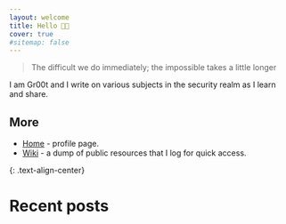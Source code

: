 ```yaml
---
layout: welcome
title: Hello 👋🏾
cover: true
#sitemap: false
---
```


> The difficult we do immediately; the impossible takes a little longer

I am Gr00t and I write on various subjects in the security realm as I learn and share.

## More

- [Home](https://th3-gr00t.tk/) - profile page.
- [Wiki](https://wiki.th3-gr00t.tk/) - a dump of public resources that  I log for quick access.

{: .text-align-center}
# Recent posts

<!--posts-->